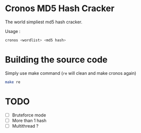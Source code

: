 # Cronos MD5 Hash Cracker

The world simpliest md5 hash cracker.

Usage :

```sh
cronos <wordlist> <md5 hash>
```

# Building the source code

Simply use make command (```re``` will clean and make cronos again)
```sh
make re
```

# TODO

- [ ] Bruteforce mode 
- [ ] More than 1 hash
- [ ] Multithread ?
